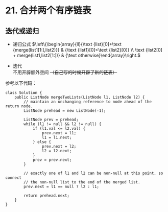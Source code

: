 # 21. 合并两个有序链表
## 迭代或递归
- 递归公式
$\left\{\begin{array}{ll}{\text {list}[0]+\text {merge(list1[1:],list2)}} & {\text {list1}[0]<\text {list2}[0]} \\ \text {list2[0] + merge(list1,list2[1:])} & {\text otherwise}\end{array}\right.$  

- 迭代  
不用开辟额外空间 ~~（自己写的时候开辟了新的链表）~~

参考以下代码：  
```
class Solution {
    public ListNode mergeTwoLists(ListNode l1, ListNode l2) {
        // maintain an unchanging reference to node ahead of the return node.
        ListNode prehead = new ListNode(-1);

        ListNode prev = prehead;
        while (l1 != null && l2 != null) {
            if (l1.val <= l2.val) {
                prev.next = l1;
                l1 = l1.next;
            } else {
                prev.next = l2;
                l2 = l2.next;
            }
            prev = prev.next;
        }

        // exactly one of l1 and l2 can be non-null at this point, so connect
        // the non-null list to the end of the merged list.
        prev.next = l1 == null ? l2 : l1;

        return prehead.next;
    }
}
```